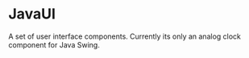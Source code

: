 JavaUI
======

A set of user interface components. Currently its only an analog clock component for Java Swing.
